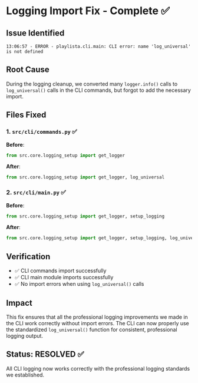 # Logging Import Fix - Complete ✅

## Issue Identified
```
13:06:57 - ERROR - playlista.cli.main: CLI error: name 'log_universal' is not defined
```

## Root Cause
During the logging cleanup, we converted many `logger.info()` calls to `log_universal()` calls in the CLI commands, but forgot to add the necessary import.

## Files Fixed

### 1. `src/cli/commands.py` ✅
**Before**:
```python
from src.core.logging_setup import get_logger
```

**After**:
```python
from src.core.logging_setup import get_logger, log_universal
```

### 2. `src/cli/main.py` ✅
**Before**:
```python
from src.core.logging_setup import get_logger, setup_logging
```

**After**:
```python
from src.core.logging_setup import get_logger, setup_logging, log_universal
```

## Verification
- ✅ CLI commands import successfully
- ✅ CLI main module imports successfully
- ✅ No import errors when using `log_universal()` calls

## Impact
This fix ensures that all the professional logging improvements we made in the CLI work correctly without import errors. The CLI can now properly use the standardized `log_universal()` function for consistent, professional logging output.

## Status: **RESOLVED** ✅
All CLI logging now works correctly with the professional logging standards we established.
